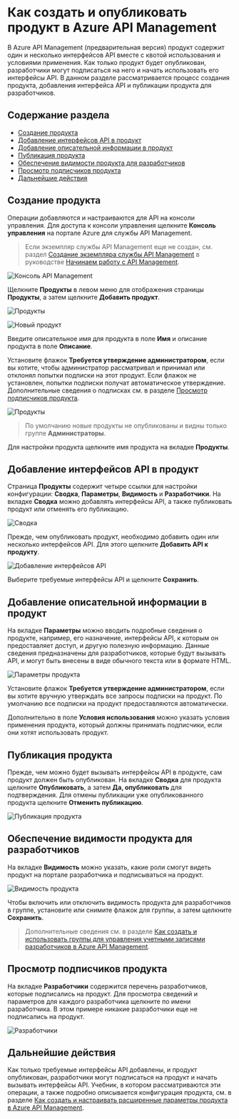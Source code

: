 ﻿<properties 
	pageTitle="Создание и публикация продукта в службе управления API Azure" 
	description="Сведения о создании и публикации продуктов в службе управления API Azure." 
	services="api-management" 
	documentationCenter="" 
	authors="steved0x" 
	manager="dwrede" 
	editor=""/>

<tags 
	ms.service="api-management" 
	ms.workload="mobile" 
	ms.tgt_pltfrm="na" 
	ms.devlang="na" 
	ms.topic="article" 
	ms.date="2/11/2015" 
	ms.author="sdanie"/>

# Как создать и опубликовать продукт в Azure API Management

В Azure API Management (предварительная версия) продукт содержит один и несколько интерфейсов API вместе с квотой использования и условиями применения. Как только продукт будет опубликован, разработчики могут подписаться на него и начать использовать его интерфейсы API. В данном разделе рассматривается процесс создания продукта, добавления интерфейса API и публикации продукта для разработчиков.

## Содержание раздела

-   [Создание продукта][Создание продукта]
-   [Добавление интерфейсов API в продукт][Добавление интерфейсов API в продукт]
-   [Добавление описательной информации в продукт][Добавление описательной информации в продукт]
-   [Публикация продукта][Публикация продукта]
-   [Обеспечение видимости продукта для разработчиков][Обеспечение видимости продукта для разработчиков]
-   [Просмотр подписчиков продукта][Просмотр подписчиков продукта]
-   [Дальнейшие действия][Дальнейшие действия]

## <a name="create-product"> </a>Создание продукта

Операции добавляются и настраиваются для API на консоли управления. Для доступа к консоли управления щелкните **Консоль управления** на портале Azure для службы API Management.

> Если экземпляр службы API Management еще не создан, см. раздел [Создание экземпляра службы API Management][Создание экземпляра службы API Management] в руководстве [Начинаем работу с API Management][Начинаем работу с API Management].

![Консоль API Management][Консоль API Management]

Щелкните **Продукты** в левом меню для отображения страницы **Продукты**, а затем щелкните **Добавить продукт**.

![Продукты][Продукты]

![Новый продукт][Новый продукт]

Введите описательное имя для продукта в поле **Имя** и описание продукта в поле **Описание**.

Установите флажок **Требуется утверждение администратором**, если вы хотите, чтобы администратор рассматривал и принимал или отклонял попытки подписки на этот продукт. Если флажок не установлен, попытки подписки получат автоматическое утверждение. Дополнительные сведения о подписках см. в разделе [Просмотр подписчиков продукта][Просмотр подписчиков продукта].

![Продукты][1]

> По умолчанию новые продукты не опубликованы и видны только группе **Администраторы**.

Для настройки продукта щелкните имя продукта на вкладке **Продукты**.

## <a name="add-apis"> </a>Добавление интерфейсов API в продукт

Страница **Продукты** содержит четыре ссылки для настройки конфигурации: **Сводка**, **Параметры**, **Видимость** и **Разработчики**. На вкладке **Сводка** можно добавлять интерфейсы API, а также публиковать продукт или отменять его публикацию.

![Сводка][Сводка]

Прежде, чем опубликовать продукт, необходимо добавить один или несколько интерфейсов API. Для этого щелкните **Добавить API к продукту**.

![Добавление интерфейсов API][Добавление интерфейсов API]

Выберите требуемые интерфейсы API и щелкните **Сохранить**.

## <a name="add-description"> </a>Добавление описательной информации в продукт

На вкладке **Параметры** можно вводить подробные сведения о продукте, например, его назначение, интерфейсы API, к которым он предоставляет доступ, и другую полезную информацию. Данные сведения предназначены для разработчиков, которые будут вызывать API, и могут быть внесены в виде обычного текста или в формате HTML.

![Параметры продукта][Параметры продукта]

Установите флажок **Требуется утверждение администратором**, если вы хотите вручную утверждать все запросы подписки на продукт. По умолчанию все подписки на продукт предоставляются автоматически.

Дополнительно в поле **Условия использования** можно указать условия применения продукта, который должны принимать подписчики, если они хотят использовать продукт.

## <a name="publish-product"> </a>Публикация продукта

Прежде, чем можно будет вызывать интерфейсы API в продукте, сам продукт должен быть опубликован. На вкладке **Сводка** для продукта щелкните **Опубликовать**, а затем **Да, опубликовать** для подтверждения. Для отмены публикации уже опубликованного продукта щелкните **Отменить публикацию**.

![Публикация продукта][2]

## <a name="make-visible"> </a>Обеспечение видимости продукта для разработчиков

На вкладке **Видимость** можно указать, какие роли смогут видеть продукт на портале разработчика и подписываться на продукт.

![Видимость продукта][Видимость продукта]

Чтобы включить или отключить видимость продукта для разработчиков в группе, установите или снимите флажок для группы, а затем щелкните **Сохранить**.

> Дополнительные сведения см. в разделе [Как создать и использовать группы для управления учетными записями разработчиков в Azure API Management][Как создать и использовать группы для управления учетными записями разработчиков в Azure API Management].

## <a name="view-subscribers"> </a>Просмотр подписчиков продукта

На вкладке **Разработчики** содержится перечень разработчиков, которые подписались на продукт. Для просмотра сведений и параметров для каждого разработчика щелкните по имени разработчика. В этом примере никакие разработчики еще не подписались на продукт.

![Разработчики][Разработчики]

## <a name="next-steps"> </a>Дальнейшие действия

Как только требуемые интерфейсы API добавлены, и продукт опубликован, разработчики могут подписаться на продукт и начать вызывать интерфейсы API. Учебник, в котором рассматриваются эти операции, а также подробно описывается конфигурация продукта, см. в разделе [Как создать и настраивать расширенные параметры продукта в Azure API Management][Как создать и настраивать расширенные параметры продукта в Azure API Management].

  [Создание продукта]: #create-product
  [Добавление интерфейсов API в продукт]: #add-apis
  [Добавление описательной информации в продукт]: #add-description
  [Публикация продукта]: #publish-product
  [Обеспечение видимости продукта для разработчиков]: #make-visible
  [Просмотр подписчиков продукта]: #view-subscribers
  [Дальнейшие действия]: #next-steps
  [Создание экземпляра службы API Management]: ../api-management-get-started/#create-service-instance
  [Начинаем работу с API Management]: ../api-management-get-started
  [Консоль API Management]: ./media/api-management-howto-add-products/api-management-management-console.png
  [Продукты]: ./media/api-management-howto-add-products/api-management-products.png
  [Новый продукт]: ./media/api-management-howto-add-products/api-management-add-new-product.png
  [1]: ./media/api-management-howto-add-products/api-management-products-page.png
  [Сводка]: ./media/api-management-howto-add-products/api-management-new-product-summary.png
  [Добавление интерфейсов API]: ./media/api-management-howto-add-products/api-management-add-apis-to-product.png
  [Параметры продукта]: ./media/api-management-howto-add-products/api-management-product-settings.png
  [2]: ./media/api-management-howto-add-products/api-management-publish-product.png
  [Видимость продукта]: ./media/api-management-howto-add-products/api-management-product-visibility.png
  [Как создать и использовать группы для управления учетными записями разработчиков в Azure API Management]: ../api-management-howto-create-groups
  [Разработчики]: ./media/api-management-howto-add-products/api-management-developer-list.png
  [Как создать и настраивать расширенные параметры продукта в Azure API Management]: ../api-management-howto-product-with-rules

<!--HONumber=46--> 
